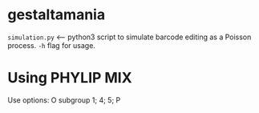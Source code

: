 # gestaltamania

`simulation.py` <-- python3 script to simulate barcode editing as a Poisson process. `-h` flag for usage.

# Using PHYLIP MIX
Use options: O subgroup 1; 4; 5; P



